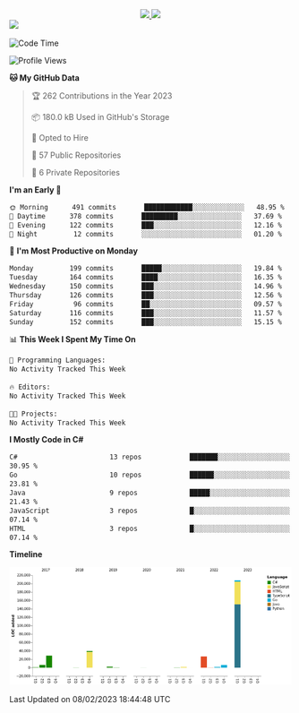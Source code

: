 <div align="center">
  <a href="https://github.com/arielsrv">
    <img height="180em" src="https://github-readme-stats.vercel.app/api?username=arielsrv&show_icons=true&theme=radical&include_all_commits=true&count_private=true"/>
    <img height="180em" src="https://github-readme-stats.vercel.app/api/top-langs/?username=arielsrv&layout=compact&langs_count=10&theme=radical"/>
 </a>
</div>

<div>
  <a href="https://www.linkedin.com/in/arielpineiro/" target="_blank">
    <img src="https://img.shields.io/badge/-LinkedIn-%230077B5?style=for-the-badge&logo=linkedin&logoColor=white" target="_blank">
  </a>
</div>

<!--START_SECTION:waka-->
![Code Time](http://img.shields.io/badge/Code%20Time-0%20secs-blue)

![Profile Views](http://img.shields.io/badge/Profile%20Views-0-blue)

**🐱 My GitHub Data** 

> 🏆 262 Contributions in the Year 2023
 > 
> 📦 180.0 kB Used in GitHub's Storage 
 > 
> 💼 Opted to Hire
 > 
> 📜 57 Public Repositories 
 > 
> 🔑 6 Private Repositories  
 > 
**I'm an Early 🐤** 

```text
🌞 Morning      491 commits       ████████████░░░░░░░░░░░░░   48.95 % 
🌆 Daytime      378 commits       █████████░░░░░░░░░░░░░░░░   37.69 % 
🌃 Evening      122 commits       ███░░░░░░░░░░░░░░░░░░░░░░   12.16 % 
🌙 Night         12 commits       ░░░░░░░░░░░░░░░░░░░░░░░░░   01.20 % 

```
📅 **I'm Most Productive on Monday** 

```text
Monday         199 commits       █████░░░░░░░░░░░░░░░░░░░░   19.84 % 
Tuesday        164 commits       ████░░░░░░░░░░░░░░░░░░░░░   16.35 % 
Wednesday      150 commits       ███░░░░░░░░░░░░░░░░░░░░░░   14.96 % 
Thursday       126 commits       ███░░░░░░░░░░░░░░░░░░░░░░   12.56 % 
Friday          96 commits       ██░░░░░░░░░░░░░░░░░░░░░░░   09.57 % 
Saturday       116 commits       ███░░░░░░░░░░░░░░░░░░░░░░   11.57 % 
Sunday         152 commits       ███░░░░░░░░░░░░░░░░░░░░░░   15.15 % 

```


📊 **This Week I Spent My Time On** 

```text
💬 Programming Languages: 
No Activity Tracked This Week

🔥 Editors: 
No Activity Tracked This Week

🐱‍💻 Projects: 
No Activity Tracked This Week

```

**I Mostly Code in C#** 

```text
C#                       13 repos            ███████░░░░░░░░░░░░░░░░░░   30.95 % 
Go                       10 repos            ██████░░░░░░░░░░░░░░░░░░░   23.81 % 
Java                     9 repos             █████░░░░░░░░░░░░░░░░░░░░   21.43 % 
JavaScript               3 repos             █░░░░░░░░░░░░░░░░░░░░░░░░   07.14 % 
HTML                     3 repos             █░░░░░░░░░░░░░░░░░░░░░░░░   07.14 % 

```


**Timeline**

![Chart not found](https://raw.githubusercontent.com/arielsrv/arielsrv/main/charts/bar_graph.png) 


 Last Updated on 08/02/2023 18:44:48 UTC
<!--END_SECTION:waka-->
